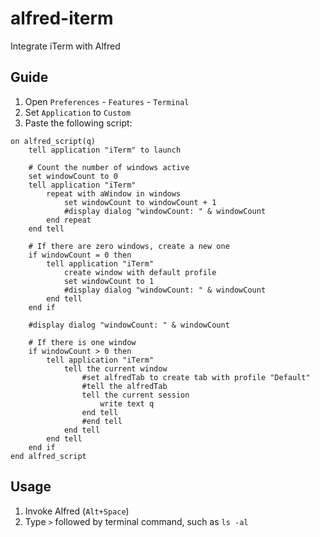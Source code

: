 # alfred-iterm
Integrate iTerm with Alfred

## Guide

1. Open `Preferences` - `Features` - `Terminal`
2. Set `Application` to `Custom`
3. Paste the following script: 

```applescript
on alfred_script(q)
	tell application "iTerm" to launch

	# Count the number of windows active
	set windowCount to 0
	tell application "iTerm"
		repeat with aWindow in windows
			set windowCount to windowCount + 1
			#display dialog "windowCount: " & windowCount
		end repeat
	end tell

	# If there are zero windows, create a new one
	if windowCount = 0 then
		tell application "iTerm"
			create window with default profile
			set windowCount to 1
			#display dialog "windowCount: " & windowCount
		end tell
	end if

	#display dialog "windowCount: " & windowCount

	# If there is one window
	if windowCount > 0 then
		tell application "iTerm"
			tell the current window
				#set alfredTab to create tab with profile "Default"
				#tell the alfredTab
				tell the current session
					write text q
				end tell
				#end tell
			end tell
		end tell
	end if
end alfred_script
```

## Usage

1. Invoke Alfred (`Alt+Space`)
2. Type `>` followed by terminal command, such as `ls -al`
